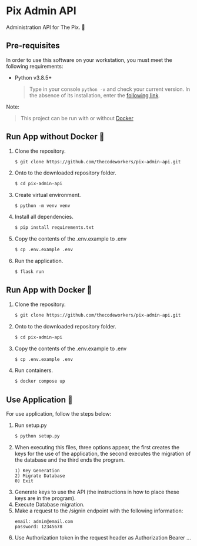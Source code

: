 # Pix Admin API

Administration API for The Pix. 👾

## Pre-requisites

In order to use this software on your workstation, you must meet the following requirements:

- Python v3.8.5+
  > Type in your console `python -v` and check your current version. In the absence of its installation, enter the [following link](https://www.python.org/downloads/).

Note:
  > This project can be run with or without [Docker](https://www.docker.com/)

## Run App without Docker 🐍

1. Clone the repository.
   ```sh
   $ git clone https://github.com/thecodeworkers/pix-admin-api.git
   ```
2. Onto to the downloaded repository folder.
   ```sh
   $ cd pix-admin-api
   ```
3. Create virtual environment.
    ```
    $ python -m venv venv
    ```
4. Install all dependencies.
   ```sh
   $ pip install requirements.txt
   ```
5. Copy the contents of the .env.example to .env
   ```sh
   $ cp .env.example .env
   ```
6. Run the application.
   ```sh
   $ flask run
   ```

## Run App with Docker 🐋

1. Clone the repository.
   ```sh
   $ git clone https://github.com/thecodeworkers/pix-admin-api.git
   ```
2. Onto to the downloaded repository folder.
   ```sh
   $ cd pix-admin-api
   ```
3. Copy the contents of the .env.example to .env
   ```sh
   $ cp .env.example .env
   ```
5. Run containers.
   ```sh
   $ docker compose up
   ```

## Use Application 🚀

For use application, follow the steps below:

1. Run setup.py
    ```sh
    $ python setup.py
    ```
2. When executing this files, three options appear, the first creates the keys for the use of the application, the second executes the migration of the database and the third ends the program.
    ```
    1) Key Generation 
    2) Migrate Database 
    0) Exit 
    ```
3. Generate keys to use the API (the instructions in how to place these keys are in the program).
4. Execute Database migration.
5. Make a request to the /signin endpoint with the following information:
    ```
    email: admin@email.com
    password: 12345678
    ```
6. Use Authorization token in the request header as Authorization Bearer ...
